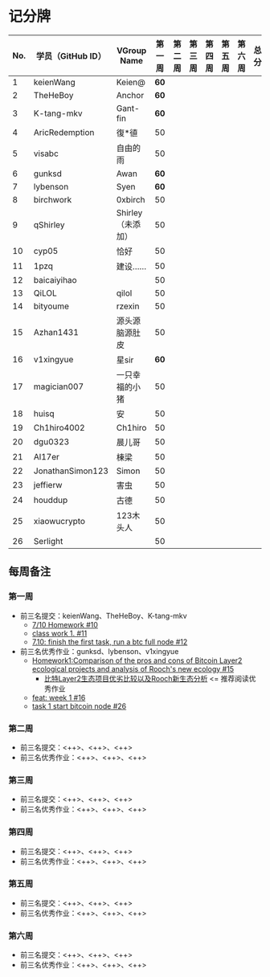 # 记分牌

| No. | 学员（GitHub ID） | VGroup Name       | 第一周 | 第二周 | 第三周 | 第四周 | 第五周 | 第六周 | 总分 |
|-----|-------------------|-------------------|--------|--------|--------|--------|--------|--------|------|
| 1   | keienWang         | Keien@            | **60** |        |        |        |        |        |      |
| 2   | TheHeBoy          | Anchor            | **60** |        |        |        |        |        |      |
| 3   | K-tang-mkv        | Gant-fin          | **60** |        |        |        |        |        |      |
| 4   | AricRedemption    | 復*徝             | 50     |        |        |        |        |        |      |
| 5   | visabc            | 自由的雨          | 50     |        |        |        |        |        |      |
| 6   | gunksd            | Awan              | **60** |        |        |        |        |        |      |
| 7   | lybenson          | Syen              | **60** |        |        |        |        |        |      |
| 8   | birchwork         | 0xbirch           | 50     |        |        |        |        |        |      |
| 9   | qShirley          | Shirley（未添加） | 50     |        |        |        |        |        |      |
| 10  | cyp05             | 恰好              | 50     |        |        |        |        |        |      |
| 11  | 1pzq              | 建设……            | 50     |        |        |        |        |        |      |
| 12  | baicaiyihao       |                   | 50     |        |        |        |        |        |      |
| 13  | QiLOL             | qilol             | 50     |        |        |        |        |        |      |
| 14  | bityoume          | rzexin            | 50     |        |        |        |        |        |      |
| 15  | Azhan1431         | 源头源脑源肚皮    | 50     |        |        |        |        |        |      |
| 16  | v1xingyue         | 星sir             | **60** |        |        |        |        |        |      |
| 17  | magician007       | 一只幸福的小猪    | 50     |        |        |        |        |        |      |
| 18  | huisq             | 安                | 50     |        |        |        |        |        |      |
| 19  | Ch1hiro4002       | Ch1hiro           | 50     |        |        |        |        |        |      |
| 20  | dgu0323           | 晨儿哥            | 50     |        |        |        |        |        |      |
| 21  | Al17er            | 棟梁              | 50     |        |        |        |        |        |      |
| 22  | JonathanSimon123  | Simon             | 50     |        |        |        |        |        |      |
| 23  | jeffierw          | 害虫              | 50     |        |        |        |        |        |      |
| 24  | houddup           | 古德              | 50     |        |        |        |        |        |      |
| 25  | xiaowucrypto      | 123木头人         | 50     |        |        |        |        |        |      |
| 26  | Serlight          |                   | 50     |        |        |        |        |        |      |

## 每周备注

### 第一周

- 前三名提交：keienWang、TheHeBoy、K-tang-mkv
  - [7/10 Homework #10](https://github.com/rooch-network/let-us-rooch/pull/10)
  - [class work 1. #11](https://github.com/rooch-network/let-us-rooch/pull/11)
  - [7.10: finish the first task, run a btc full node #12](https://github.com/rooch-network/let-us-rooch/pull/12)
- 前三名优秀作业：gunksd、lybenson、v1xingyue
  - [Homework1:Comparison of the pros and cons of Bitcoin Layer2 ecological projects and analysis of Rooch's new ecology #15](https://github.com/rooch-network/let-us-rooch/pull/15)
    - [比特Layer2生态项目优劣比较以及Rooch新生态分析](https://blushing-ptarmigan-80b.notion.site/Layer2-Rooch-6647d9f7fd9441239774296f27edf85f) <= 推荐阅读优秀作业
  - [feat: week 1 #16](https://github.com/rooch-network/let-us-rooch/pull/16)
  - [task 1 start bitcoin node #26](https://github.com/rooch-network/let-us-rooch/pull/26)

### 第二周

- 前三名提交：<++>、<++>、<++>
- 前三名优秀作业：<++>、<++>、<++>

### 第三周

- 前三名提交：<++>、<++>、<++>
- 前三名优秀作业：<++>、<++>、<++>

### 第四周

- 前三名提交：<++>、<++>、<++>
- 前三名优秀作业：<++>、<++>、<++>

### 第五周

- 前三名提交：<++>、<++>、<++>
- 前三名优秀作业：<++>、<++>、<++>

### 第六周

- 前三名提交：<++>、<++>、<++>
- 前三名优秀作业：<++>、<++>、<++>

